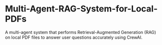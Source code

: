 # Multi-Agent-RAG-System-for-Local-PDFs
A multi-agent system that performs Retrieval-Augmented Generation (RAG) on local PDF files to answer user questions accurately using CrewAI.
